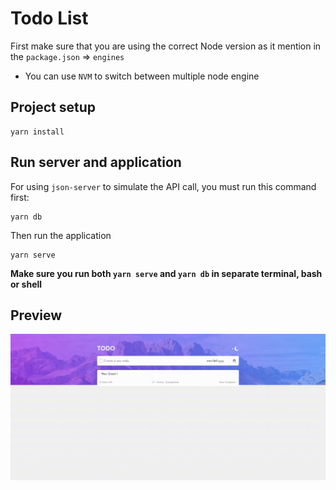 # Todo List
First make sure that you are using the correct Node version as it mention in the `package.json` => `engines`

- You can use `NVM` to switch between multiple node engine

## Project setup
```
yarn install
```

## Run server and application
For using `json-server` to simulate the API call, you must run this command first:
```shell
yarn db
```
Then run the application
```shell
yarn serve
```
**Make sure you run both `yarn serve` and `yarn db` in separate terminal, bash or shell**

## Preview
![Todo](./src/assets/todo-preview.gif)


